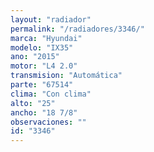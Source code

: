 ```yaml
---
layout: "radiador"
permalink: "/radiadores/3346/"
marca: "Hyundai"
modelo: "IX35"
ano: "2015"
motor: "L4 2.0"
transmision: "Automática"
parte: "67514"
clima: "Con clima"
alto: "25"
ancho: "18 7/8"
observaciones: ""
id: "3346"
---
```


